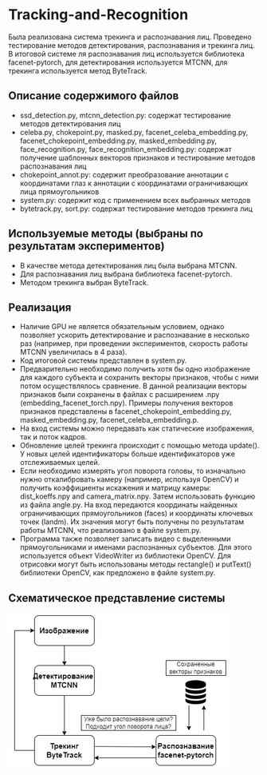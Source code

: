 # Tracking-and-Recognition
Была реализована система трекинга и распознавания лиц. Проведено тестирование методов детектирования, распознавания и трекинга лиц. В итоговой системе ля распознавания лиц используется библиотека facenet-pytorch, для детектирования используется MTCNN, для трекинга используется метод ByteTrack.

## Описание содержимого файлов

* ssd_detection.py, mtcnn_detection.py: содержат тестирование методов детектирования лиц
* celeba.py, chokepoint.py, masked.py, facenet_celeba_embedding.py, facenet_chokepoint_embedding.py, masked_embedding.py, face_recognition.py, face_recognition_embedding.py: содержат получение шаблонных векторов признаков и тестирование методов распознавания лиц
* chokepoint_annot.py: содержит преобразование аннотации с координатами глаз к аннотации с координатами ограничивающих лица прямоугольников
* system.py: содержит код с применением всех выбранных методов
* bytetrack.py, sort.py: содержат тестирование методов трекинга лиц

## Используемые методы (выбраны по результатам экспериментов)
* В качестве метода детектирования лиц была выбрана MTCNN.
* Для распознавания лиц выбрана библиотека facenet-pytorch.
* Методом трекинга выбран ByteTrack.

##  Реализация
 * Наличие GPU не является обязательным условием, однако позволяет ускорить детектирование и распознавание в несколько раз (например, при проведении экспериментов, скорость работы MTCNN увеличилась в 4 раза).
 * Код итоговой системы представлен в system.py.
 * Предварительно необходимо получить хотя бы одно изображение для каждого субъекта и сохранить векторы признаков, чтобы с ними потом осуществлялось сравнение. В данной реализации векторы признаков были сохранены в файлах с расширением .npy (embedding_facenet_torch.npy). Примеры получения векторов признаков представлены в facenet_chokepoint_embedding.py, masked_embedding.py, facenet_celeba_embedding.p.
 * На вход системы можно передавать как статические изображения, так и поток кадров.
 * Обновление целей трекинга происходит с помощью метода update(). У новых целей идентификаторы больше идентификаторов уже отслеживаемых целей.
 * Если необходимо измерять угол поворота головы, то изначально нужно откалибровать камеру (например, используя OpenCV) и получить коэффициенты искажения и матрицу камеры: dist_koeffs.npy and camera_matrix.npy. Затем использовать функцию из файла angle.py. На вход передаются координаты найденных ограничивающих прямоугольников (faces) и координаты ключевых точек (landm). Их значения могут быть получены по результатам работы MTCNN, что реализовано в файле system.py.
 * Программа также позволяет записать видео с выделенными прямоугольниками и именами распознанных субъектов. Для этого используется объект VideoWriter из библиотеки OpenCV. Для отрисовки могут быть использованы методы rectangle() и putText() библиотеки OpenCV, как предложено в файле system.py.

## Схематическое представление системы
![](diagram.png)

